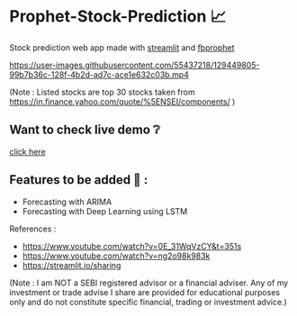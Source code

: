 # Prophet-Stock-Prediction 📈

Stock prediction web app made with [streamlit](https://streamlit.io/) and [fbprophet](https://facebook.github.io/prophet/)



https://user-images.githubusercontent.com/55437218/129449805-99b7b36c-128f-4b2d-ad7c-ace1e632c03b.mp4


(Note : Listed stocks are top 30 stocks taken from https://in.finance.yahoo.com/quote/%5ENSEI/components/ )


## Want to check live demo ❔
[click here](https://share.streamlit.io/patrickbro13/prophet-stock-prediction/main)

## Features to be added 🤔 : 
* Forecasting with ARIMA
* Forecasting with Deep Learning using LSTM

References :
* https://www.youtube.com/watch?v=0E_31WqVzCY&t=351s
* https://www.youtube.com/watch?v=ng2o98k983k
* https://streamlit.io/sharing

(Note : I am NOT a SEBI registered advisor or a financial adviser. Any of my investment or trade advise I share are provided for educational purposes only and do not constitute specific financial, trading or investment advice.)
